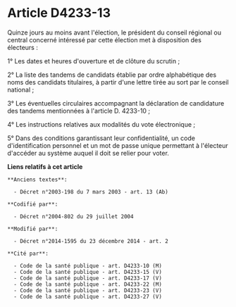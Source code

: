# Article D4233-13

Quinze jours au moins avant l'élection, le président du conseil régional ou central concerné  intéressé par cette élection
met à disposition des  électeurs : 

1° Les dates et heures d'ouverture et de clôture du scrutin ; 

2° La liste des tandems de candidats établie par ordre alphabétique des noms des candidats titulaires, à partir d'une lettre
tirée au sort par le conseil national ; 

3° Les éventuelles circulaires accompagnant la déclaration de candidature  des tandems mentionnées à l'article D. 4233-10 ; 

4° Les instructions relatives aux modalités du vote électronique ; 

5° Dans des conditions garantissant leur confidentialité, un code d'identification personnel et un mot de passe unique
permettant à l'électeur d'accéder au système auquel il doit se relier pour voter.

**Liens relatifs à cet article**

	**Anciens textes**:

	  - Décret n°2003-198 du 7 mars 2003 - art. 13 (Ab)

	**Codifié par**:

	  - Décret n°2004-802 du 29 juillet 2004

	**Modifié par**:

	  - Décret n°2014-1595 du 23 décembre 2014 - art. 2

	**Cité par**:

	  - Code de la santé publique - art. D4233-10 (M)
	  - Code de la santé publique - art. D4233-15 (V)
	  - Code de la santé publique - art. D4233-17 (V)
	  - Code de la santé publique - art. D4233-22 (M)
	  - Code de la santé publique - art. D4233-23 (V)
	  - Code de la santé publique - art. D4233-27 (V)
